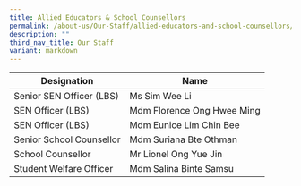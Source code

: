 ```yaml
---
title: Allied Educators & School Counsellors
permalink: /about-us/Our-Staff/allied-educators-and-school-counsellors/
description: ""
third_nav_title: Our Staff
variant: markdown
---
```

| Designation | Name |
| -------- | -------- |
| Senior SEN Officer (LBS) | Ms Sim Wee Li |
| SEN Officer (LBS) | Mdm Florence Ong Hwee Ming |
| SEN Officer (LBS) | Mdm Eunice Lim Chin Bee |
| Senior School Counsellor | Mdm Suriana Bte Othman |
| School Counsellor | Mr Lionel Ong Yue Jin |
| Student Welfare Officer | Mdm Salina Binte Samsu |